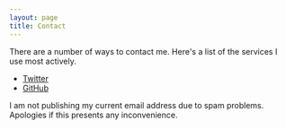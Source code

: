 ```yaml
---
layout: page
title: Contact
---
```


There are a number of ways to contact me.  Here's a list of the services I use most actively.

 * [Twitter](http://twitter.com/matatk)
 * [GitHub](http://github.com/matatk)

I am not publishing my current email address due to spam problems.  Apologies if this presents any inconvenience.
